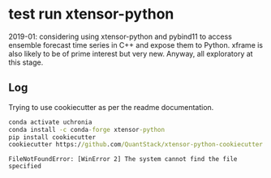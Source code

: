 # test run xtensor-python

2019-01: considering using xtensor-python and pybind11 to access ensemble forecast time series in C++ and expose them to Python. xframe is also likely to be of prime interest but very new. Anyway, all exploratory at this stage.

## Log

Trying to use cookiecutter as per the readme documentation.

```bat
conda activate uchronia
conda install -c conda-forge xtensor-python
pip install cookiecutter
cookiecutter https://github.com/QuantStack/xtensor-python-cookiecutter.git
```

`FileNotFoundError: [WinError 2] The system cannot find the file specified`

